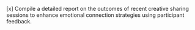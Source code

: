 [x] Compile a detailed report on the outcomes of recent creative sharing sessions to enhance emotional connection strategies using participant feedback.